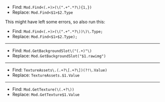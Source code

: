 ﻿- Find: `Mod.Find<(.+)>(\(".+".*?\){1,})`
- Replace: `Mod.Find<$1>$2.Type`

This might have left some errors, so also run this:
- Find: `Mod.Find<(.+)>(\(".+".*?\))\)\.Type;`
- Replace: `Mod.Find<$1>$2.Type);`
---
- Find: `Mod.GetBackgroundSlot\("(.+)"\)`
- Replace: `Mod.GetBackgroundSlot("$1.rawimg")`
---
- Find: `TextureAssets\.(.+?\[.+?\])(?!\.Value)`
- Replace: `TextureAssets.$1.Value`
---
- Find: `Mod.GetTexture(\(.+?\))`
- Replace: `Mod.GetTexture$1.Value`